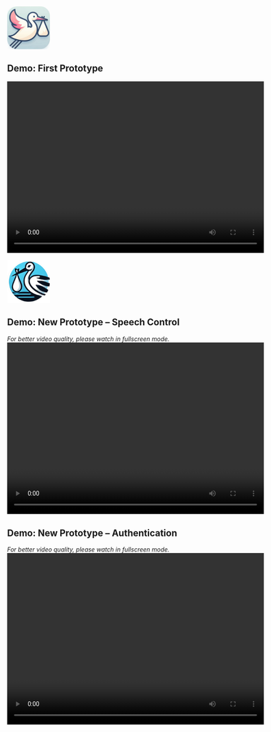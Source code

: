 <img src="assets/app_icon.png" alt="Old Logo.jpeg" width="100" height="100">

## Demo: First Prototype
<video src="assets/Storchreport_Demo.mp4" width="600" height="400" controls></video>

<img src="assets/Firmenlogo_ohne_Hintergrund.png" alt="New Logo.jpeg" width="100" height="100">

## Demo: New Prototype – Speech Control
*For better video quality, please watch in fullscreen mode.*  
<video src="assets/Storch_Report_Demo2.mp4" width="600" height="400" controls></video>

## Demo: New Prototype – Authentication  
*For better video quality, please watch in fullscreen mode.* 
<video src="assets/Storch_Report _Authentifizierung.mp4" width="600" height="400" controls></video>
